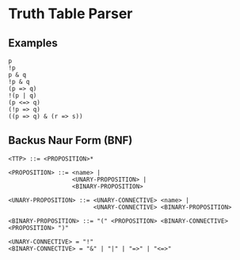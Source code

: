# Truth Table Parser

## Examples

```text
p
!p
p & q
!p & q
(p => q)
!(p | q)
(p <=> q)
(!p => q)
((p => q) & (r => s))
```

## Backus Naur Form (BNF)

```text
<TTP> ::= <PROPOSITION>*

<PROPOSITION> ::= <name> |
                  <UNARY-PROPOSITION> |
                  <BINARY-PROPOSITION>

<UNARY-PROPOSITION> ::= <UNARY-CONNECTIVE> <name> |
                        <UNARY-CONNECTIVE> <BINARY-PROPOSITION>

<BINARY-PROPOSITION> ::= "(" <PROPOSITION> <BINARY-CONNECTIVE> <PROPOSITION> ")"

<UNARY-CONNECTIVE> = "!"
<BINARY-CONNECTIVE> = "&" | "|" | "=>" | "<=>"
```
